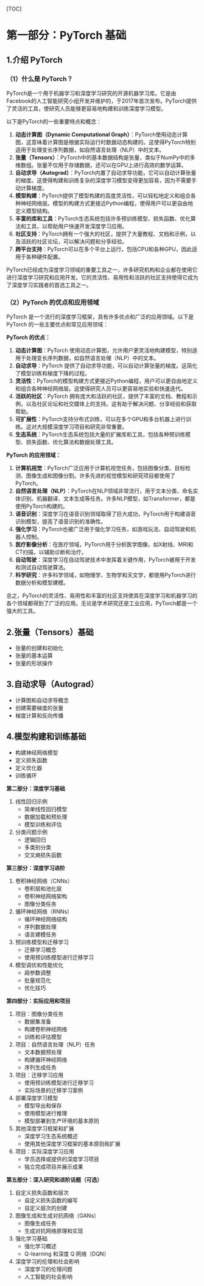 [TOC]





# 第一部分：PyTorch 基础

## 1.介绍 PyTorch

### （1）什么是 PyTorch？

PyTorch是一个用于机器学习和深度学习研究的开源机器学习库。它是由Facebook的人工智能研究小组开发并维护的，于2017年首次发布。PyTorch提供了灵活的工具，使研究人员能够更容易地构建和训练深度学习模型。

以下是PyTorch的一些重要特点和概念：

1. **动态计算图（Dynamic Computational Graph）**：PyTorch使用动态计算图，这意味着计算图是根据实际运行时数据动态构建的。这使得PyTorch特别适用于处理变长序列数据，如自然语言处理（NLP）中的文本。
2. **张量（Tensors）**：PyTorch中的基本数据结构是张量，类似于NumPy中的多维数组。张量不仅用于存储数据，还可以在GPU上进行高效的数学运算。
3. **自动求导（Autograd）**：PyTorch内置了自动求导功能，它可以自动计算张量的梯度。这使得构建和训练复杂的深度学习模型变得更加容易，因为不需要手动计算梯度。
4. **模型构建**：PyTorch提供了模型构建的高度灵活性，可以轻松地定义和组合各种神经网络层。模型的构建方式更接近Python编程，使得用户可以更自由地定义模型结构。
5. **丰富的库和工具**：PyTorch生态系统包括许多预训练模型、损失函数、优化算法和工具，以帮助用户快速开发深度学习应用。
6. **社区支持**：PyTorch拥有一个强大的社区，提供了大量教程、文档和示例，以及活跃的社区论坛，可以解决问题和分享经验。
7. **跨平台支持**：PyTorch可以在多个平台上运行，包括CPU和各种GPU，因此适用于各种硬件配置。

PyTorch已经成为深度学习领域的重要工具之一，许多研究机构和企业都在使用它进行深度学习研究和应用开发。它的灵活性、易用性和活跃的社区支持使得它成为了深度学习实践者的首选工具之一。

### （2）PyTorch 的优点和应用领域

PyTorch 是一个流行的深度学习框架，具有许多优点和广泛的应用领域。以下是 PyTorch 的一些主要优点和常见应用领域：

**PyTorch 的优点：**

1. **动态计算图**：PyTorch 使用动态计算图，允许用户更灵活地构建模型，特别适用于处理变长序列数据，如自然语言处理（NLP）中的文本。
2. **自动求导**：PyTorch 提供了自动求导功能，可以自动计算张量的梯度。这简化了模型训练和梯度下降的过程。
3. **灵活性**：PyTorch的模型构建方式更接近Python编程，用户可以更自由地定义和组合各种神经网络层。这使得研究人员可以更容易地实验和快速迭代。
4. **活跃的社区**：PyTorch 拥有庞大和活跃的社区，提供了丰富的文档、教程和示例，以及社区论坛和社交媒体上的支持。这有助于解决问题、分享经验和获取帮助。
5. **可扩展性**：PyTorch支持分布式训练，可以在多个GPU和多台机器上进行训练。这对大规模深度学习项目和研究非常重要。
6. **生态系统**：PyTorch生态系统包括大量的扩展库和工具，包括各种预训练模型、损失函数、优化算法和数据处理工具。

**PyTorch 的应用领域：**

1. **计算机视觉**：PyTorch广泛应用于计算机视觉任务，包括图像分类、目标检测、图像生成和图像分割。许多先进的视觉模型和研究项目都使用了PyTorch。
2. **自然语言处理（NLP）**：PyTorch在NLP领域非常流行，用于文本分类、命名实体识别、机器翻译、文本生成等任务。许多NLP模型，如Transformer，都是使用PyTorch构建的。
3. **语音识别**：深度学习在语音识别领域取得了巨大成功，PyTorch用于构建语音识别模型，提高了语音识别的准确性。
4. **强化学习**：PyTorch也被广泛用于强化学习任务，如游戏玩法、自动驾驶和机器人控制。
5. **医疗影像分析**：在医疗领域，PyTorch用于分析医学图像，如X射线、MRI和CT扫描，以辅助诊断和治疗。
6. **自动驾驶**：深度学习在自动驾驶技术中发挥着关键作用，PyTorch被用于开发和测试自动驾驶算法。
7. **科学研究**：许多科学领域，如物理学、生物学和天文学，都使用PyTorch进行数据分析和模型建模。

总之，PyTorch的灵活性、易用性和丰富的社区支持使其在深度学习和机器学习的各个领域都得到了广泛的应用。无论是学术研究还是工业应用，PyTorch都是一个强大的工具。

## 2.张量（Tensors）基础

- 张量的创建和初始化
- 张量的基本运算
- 张量的形状操作

## 3.自动求导（Autograd）

- 计算图和自动求导概念
- 创建需要梯度的张量
- 梯度计算和反向传播

## 4.模型构建和训练基础

- 构建神经网络模型
- 定义损失函数
- 定义优化器
- 训练循环

**第二部分：深度学习基础**

1. 线性回归示例
   - 简单线性回归模型
   - 数据加载和预处理
   - 模型训练和评估
2. 分类问题示例
   - 逻辑回归
   - 多类别分类
   - 交叉熵损失函数

**第三部分：深度学习进阶**

1. 卷积神经网络（CNNs）
   - 卷积层和池化层
   - 卷积神经网络架构
   - 图像分类任务
2. 循环神经网络（RNNs）
   - 循环神经网络结构
   - 序列数据处理
   - 语言建模任务
3. 预训练模型和迁移学习
   - 迁移学习概念
   - 使用预训练模型进行迁移学习
4. 模型调优和性能优化
   - 超参数调整
   - 批量规范化
   - 优化技巧

**第四部分：实际应用和项目**

1. 项目：图像分类任务
   - 数据集准备
   - 构建卷积神经网络
   - 训练和评估模型
2. 项目：自然语言处理（NLP）任务
   - 文本数据预处理
   - 构建循环神经网络
   - 序列生成任务
3. 项目：迁移学习应用
   - 使用预训练模型进行迁移学习
   - 实际场景的迁移学习案例
4. 部署深度学习模型
   - 模型导出和保存
   - 使用模型进行推理
   - 模型部署到生产环境的基本原则
5. 其他深度学习框架和扩展
   - 深度学习生态系统概述
   - 使用其他深度学习框架的基本原则和扩展
6. 项目：实际深度学习应用
   - 学员选择或提供的深度学习项目
   - 独立完成项目并展示成果

**第五部分：深入研究和进阶话题（可选）**

1. 自定义损失函数和层次
   - 自定义损失函数的编写
   - 自定义层次的创建
2. 图像生成和生成对抗网络（GANs）
   - 图像生成任务
   - 生成对抗网络原理和实现
3. 强化学习基础
   - 强化学习概述
   - Q-learning 和深度 Q 网络（DQN）
4. 深度学习的伦理和社会影响
   - 深度学习的伦理问题
   - 人工智能的社会影响